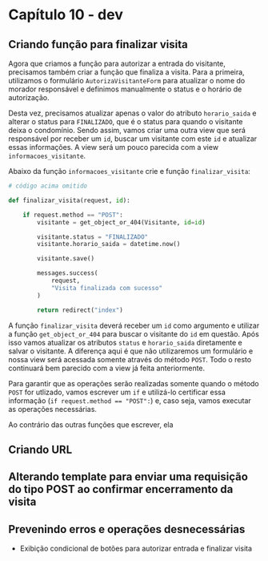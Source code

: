 # Capítulo 10 - dev

## Criando função para finalizar visita

Agora que criamos a função para autorizar a entrada do visitante, precisamos também criar a função que finaliza a visita. Para a primeira, utilizamos o formulário `AutorizaVisitanteForm` para atualizar o nome do morador responsável e definimos manualmente o status e o horário de autorização.

Desta vez, precisamos atualizar apenas o valor do atributo `horario_saida` e alterar o status para `FINALIZADO`, que é o status para quando o visitante deixa o condomínio. Sendo assim, vamos criar uma outra view que será responsável por receber um `id`, buscar um visitante com este `id` e atualizar essas informações. A view será um pouco parecida com a view `informacoes_visitante`. 

Abaixo da função `informacoes_visitante` crie e função `finalizar_visita`:

```python
# código acima omitido

def finalizar_visita(request, id):

    if request.method == "POST":
        visitante = get_object_or_404(Visitante, id=id)

        visitante.status = "FINALIZADO"
        visitante.horario_saida = datetime.now()

        visitante.save()

        messages.success(
            request,
            "Visita finalizada com sucesso"
        )

        return redirect("index")
```

A função `finalizar_visita` deverá receber um `id` como argumento e utilizar a função `get_object_or_404` para buscar o visitante do `id` em questão. Após isso vamos atualizar os atributos `status` e `horario_saida` diretamente e salvar o visitante. A diferença aqui é que não utilizaremos um formulário e nossa view será acessada somente através do método `POST`. Todo o resto continuará bem parecido com a view já feita anteriormente.

Para garantir que as operações serão realizadas somente quando o método `POST` for utlizado, vamos escrever um `if` e utilizá-lo certificar essa informação \(`if request.method == "POST":`\) e, caso seja, vamos executar as operações necessárias.

Ao contrário das outras funções que escrever, ela  



## Criando URL

## Alterando template para enviar uma requisição do tipo POST ao confirmar encerramento da visita

## Prevenindo erros e operações desnecessárias

* Exibição condicional de botões para autorizar entrada e finalizar visita

